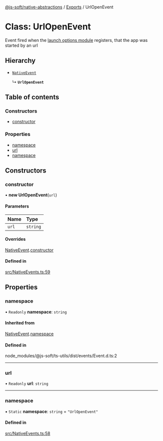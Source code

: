 [@js-soft/native-abstractions](../README.md) / [Exports](../modules.md) / UrlOpenEvent

# Class: UrlOpenEvent

Event fired when the [launch options module](./INativeLaunchOptions.md) registers, that the app was started by an url

## Hierarchy

- [`NativeEvent`](NativeEvent.md)

  ↳ **`UrlOpenEvent`**

## Table of contents

### Constructors

- [constructor](UrlOpenEvent.md#constructor)

### Properties

- [namespace](UrlOpenEvent.md#namespace)
- [url](UrlOpenEvent.md#url)
- [namespace](UrlOpenEvent.md#namespace)

## Constructors

### constructor

• **new UrlOpenEvent**(`url`)

#### Parameters

| Name | Type |
| :------ | :------ |
| `url` | `string` |

#### Overrides

[NativeEvent](NativeEvent.md).[constructor](NativeEvent.md#constructor)

#### Defined in

[src/NativeEvents.ts:59](https://github.com/js-soft/ts-native-access/blob/2235f5c/packages/abstractions/src/NativeEvents.ts#L59)

## Properties

### namespace

• `Readonly` **namespace**: `string`

#### Inherited from

[NativeEvent](NativeEvent.md).[namespace](NativeEvent.md#namespace)

#### Defined in

node_modules/@js-soft/ts-utils/dist/events/Event.d.ts:2

___

### url

• `Readonly` **url**: `string`

___

### namespace

▪ `Static` **namespace**: `string` = `"UrlOpenEvent"`

#### Defined in

[src/NativeEvents.ts:58](https://github.com/js-soft/ts-native-access/blob/2235f5c/packages/abstractions/src/NativeEvents.ts#L58)
